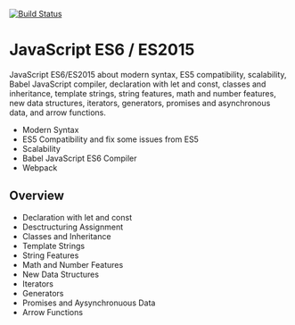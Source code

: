 [![Build Status](https://travis-ci.org/Khachornchit/JavaScript-ES6-ES2015.svg?branch=master)](https://travis-ci.org/Khachornchit/JavaScript-ES6-ES2015)

# JavaScript ES6 / ES2015
JavaScript ES6/ES2015 about modern syntax, ES5 compatibility, scalability, Babel JavaScript compiler, declaration with let and const, classes and inheritance, template strings, string features, math and number features, new data structures, iterators, generators, promises and asynchronous data, and arrow functions.

* Modern Syntax
* ES5 Compatibility and fix some issues from ES5
* Scalability
* Babel JavaScript ES6 Compiler
* Webpack

## Overview
* Declaration with let and const
* Desctructuring Assignment
* Classes and Inheritance
* Template Strings
* String Features
* Math and Number Features
* New Data Structures
* Iterators
* Generators
* Promises and Aysynchronuous Data
* Arrow Functions